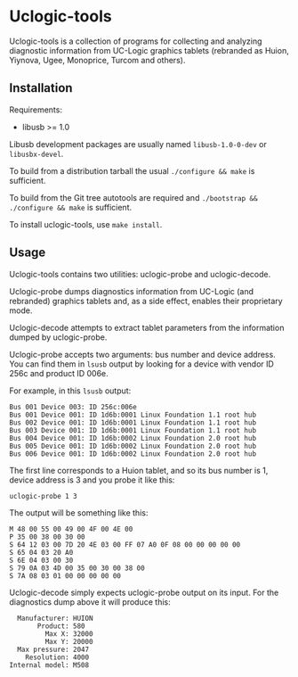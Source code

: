 Uclogic-tools
=============

Uclogic-tools is a collection of programs for collecting and analyzing
diagnostic information from UC-Logic graphics tablets (rebranded as Huion,
Yiynova, Ugee, Monoprice, Turcom and others).

Installation
------------

Requirements:

* libusb >= 1.0

Libusb development packages are usually named `libusb-1.0-0-dev` or
`libusbx-devel`.

To build from a distribution tarball the usual `./configure && make`
is sufficient.

To build from the Git tree autotools are required and `./bootstrap &&
./configure && make` is sufficient.

To install uclogic-tools, use `make install`.

Usage
-----

Uclogic-tools contains two utilities: uclogic-probe and uclogic-decode.

Uclogic-probe dumps diagnostics information from UC-Logic (and rebranded)
graphics tablets and, as a side effect, enables their proprietary mode.

Uclogic-decode attempts to extract tablet parameters from the information dumped
by uclogic-probe.

Uclogic-probe accepts two arguments: bus number and device address. You can find
them in `lsusb` output by looking for a device with vendor ID 256c and product
ID 006e.

For example, in this `lsusb` output:

    Bus 001 Device 003: ID 256c:006e  
    Bus 001 Device 001: ID 1d6b:0001 Linux Foundation 1.1 root hub
    Bus 002 Device 001: ID 1d6b:0001 Linux Foundation 1.1 root hub
    Bus 003 Device 001: ID 1d6b:0001 Linux Foundation 1.1 root hub
    Bus 004 Device 001: ID 1d6b:0002 Linux Foundation 2.0 root hub
    Bus 005 Device 001: ID 1d6b:0002 Linux Foundation 2.0 root hub
    Bus 006 Device 001: ID 1d6b:0002 Linux Foundation 2.0 root hub

The first line corresponds to a Huion tablet, and so its bus number is 1,
device address is 3 and you probe it like this:

    uclogic-probe 1 3

The output will be something like this:

    M 48 00 55 00 49 00 4F 00 4E 00
    P 35 00 38 00 30 00
    S 64 12 03 00 7D 20 4E 03 00 FF 07 A0 0F 08 00 00 00 00 00
    S 65 04 03 20 A0
    S 6E 04 03 00 30
    S 79 0A 03 4D 00 35 00 30 00 38 00
    S 7A 08 03 01 00 00 00 00 00

Uclogic-decode simply expects uclogic-probe output on its input. For the
diagnostics dump above it will produce this:

      Manufacturer: HUION
           Product: 580
             Max X: 32000
             Max Y: 20000
      Max pressure: 2047
        Resolution: 4000
    Internal model: M508
